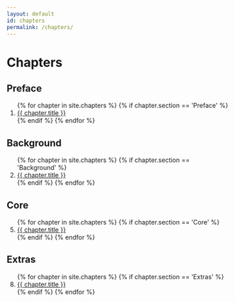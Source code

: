 ```yaml
---
layout: default
id: chapters
permalink: /chapters/
---
```


# Chapters

## Preface

<ol>
	{% for chapter in site.chapters %}
		{% if chapter.section == 'Preface' %}
			<li><a href="{{ chapter.url }}">{{ chapter.title }}</a></li>
		{% endif %}
	{% endfor %}
</ol>

## Background

<ol start="2">
	{% for chapter in site.chapters %}
		{% if chapter.section == 'Background' %}
			<li><a href="{{ chapter.url }}">{{ chapter.title }}</a></li>
		{% endif %}
	{% endfor %}
</ol>

## Core

<ol start="5">
	{% for chapter in site.chapters %}
		{% if chapter.section == 'Core' %}
			<li><a href="{{ chapter.url }}">{{ chapter.title }}</a></li>
		{% endif %}
	{% endfor %}
</ol>

## Extras

<ol start="8">
	{% for chapter in site.chapters %}
		{% if chapter.section == 'Extras' %}
			<li><a href="{{ chapter.url }}">{{ chapter.title }}</a></li>
		{% endif %}
	{% endfor %}
</ol>